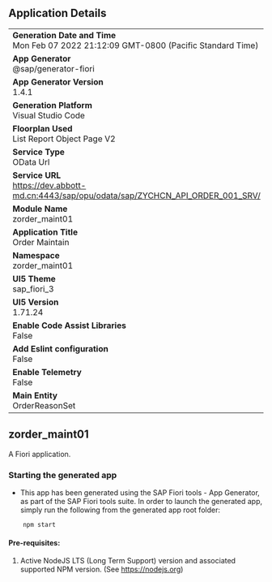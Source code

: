 ## Application Details
|               |
| ------------- |
|**Generation Date and Time**<br>Mon Feb 07 2022 21:12:09 GMT-0800 (Pacific Standard Time)|
|**App Generator**<br>@sap/generator-fiori|
|**App Generator Version**<br>1.4.1|
|**Generation Platform**<br>Visual Studio Code|
|**Floorplan Used**<br>List Report Object Page V2|
|**Service Type**<br>OData Url|
|**Service URL**<br>https://dev.abbott-md.cn:4443/sap/opu/odata/sap/ZYCHCN_API_ORDER_001_SRV/
|**Module Name**<br>zorder_maint01|
|**Application Title**<br>Order Maintain|
|**Namespace**<br>zorder_maint01|
|**UI5 Theme**<br>sap_fiori_3|
|**UI5 Version**<br>1.71.24|
|**Enable Code Assist Libraries**<br>False|
|**Add Eslint configuration**<br>False|
|**Enable Telemetry**<br>False|
|**Main Entity**<br>OrderReasonSet|

## zorder_maint01

A Fiori application.

### Starting the generated app

-   This app has been generated using the SAP Fiori tools - App Generator, as part of the SAP Fiori tools suite.  In order to launch the generated app, simply run the following from the generated app root folder:

```
    npm start
```

#### Pre-requisites:

1. Active NodeJS LTS (Long Term Support) version and associated supported NPM version.  (See https://nodejs.org)


